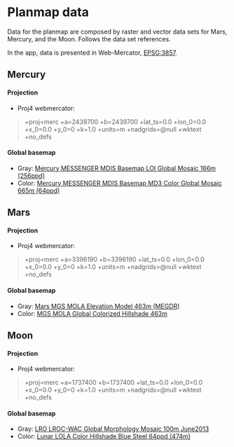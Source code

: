 # Planmap data

Data for the planmap are composed by raster and vector data sets for
Mars, Mercury, and the Moon.
Follows the data set references.

In the app, data is presented in Web-Mercator, [EPSG:3857].

[epsg:3857]: https://epsg.io/3857


## Mercury

#### Projection
* Proj4 webmercator:
> +proj=merc +a=2439700 +b=2439700 +lat_ts=0.0 +lon_0=0.0 +x_0=0.0 +y_0=0 +k=1.0 +units=m +nadgrids=@null +wktext  +no_defs

#### Global basemap
* Gray: [Mercury MESSENGER MDIS Basemap LOI Global Mosaic 166m (256ppd)](https://astrogeology.usgs.gov/search/map/Mercury/Messenger/Global/Mercury_MESSENGER_MDIS_Basemap_LOI_Mosaic_Global_166m)
* Color: [Mercury MESSENGER MDIS Basemap MD3 Color Global Mosaic 665m (64ppd)](https://astrogeology.usgs.gov/search/map/Mercury/Messenger/Global/Mercury_MESSENGER_MDIS_Basemap_MD3Color_Mosaic_Global_665m)


## Mars

#### Projection
* Proj4 webmercator:
> +proj=merc +a=3396190 +b=3396190 +lat_ts=0.0 +lon_0=0.0 +x_0=0.0 +y_0=0 +k=1.0 +units=m +nadgrids=@null +wktext  +no_defs

#### Global basemap
* Gray: [Mars MGS MOLA Elevation Model 463m (MEGDR)](https://astrogeology.usgs.gov/search/map/Mars/GlobalSurveyor/MOLA/Mars_MGS_MOLA_DEM_mosaic_global_463m)
* Color: [MGS MOLA Global Colorized Hillshade 463m](https://astrogeology.usgs.gov/search/map/Mars/GlobalSurveyor/MOLA/Mars_MGS_MOLA_ClrShade_merge_global_463m)


## Moon

#### Projection
* Proj4 webmercator:
> +proj=merc +a=1737400 +b=1737400 +lat_ts=0.0 +lon_0=0.0 +x_0=0.0 +y_0=0 +k=1.0 +units=m +nadgrids=@null +wktext  +no_defs

#### Global basemap
* Gray: [LRO LROC-WAC Global Morphology Mosaic 100m June2013](https://astrogeology.usgs.gov/search/map/Moon/LRO/LROC_WAC/Lunar_LRO_LROC-WAC_Mosaic_global_100m_June2013)
* Color: [Lunar LOLA Color Hillshade Blue Steel 64ppd (474m)](https://astrogeology.usgs.gov/search/map/Moon/LMMP/LOLA-derived/Lunar_LRO_LOLA_ClrShade_Global_64ppd_BlueSteel)
